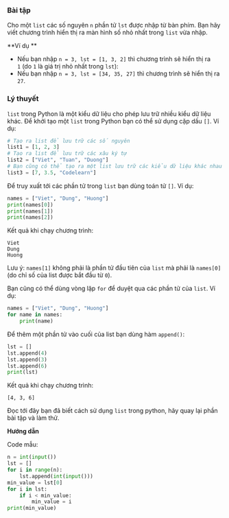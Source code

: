 ### **Bài tập**

Cho một `list` các số nguyên `n` phần tử `lst` được nhập từ bàn phím. Bạn hãy viết chương trình hiển thị ra màn hình số nhỏ nhất trong `list` vừa nhập.

**Ví dụ **

-   Nếu bạn nhập `n = 3, lst = [1, 3, 2]` thì chương trình sẽ hiển thị ra `1` (do `1` là giá trị nhỏ nhất trong `lst`):
-   Nếu bạn nhập `n = 3, lst = [34, 35, 27]` thì chương trình sẽ hiển thị ra `27`.

### **Lý thuyết**

`list` trong Python là một kiểu dữ liệu cho phép lưu trữ nhiều kiểu dữ liệu khác. Để khởi tạo một `list` trong Python bạn có thể sử dụng cặp dấu `[]`. Ví dụ:

``` python
# Tạo ra list để lưu trữ các số nguyên
list1 = [1, 2, 3]
# Tạo ra list để lưu trữ các xâu ký tự
list2 = ["Viet", "Tuan", "Duong"]
# Bạn cũng có thể tạo ra một list lưu trữ các kiểu dữ liệu khác nhau
list3 = [7, 3.5, "Codelearn"]
```

Để truy xuất tới các phần tử trong `list` bạn dùng toán tử `[]`. Ví dụ:

``` python
names = ["Viet", "Dung", "Huong"]
print(names[0])
print(names[1])
print(names[2])
```

Kết quả khi chạy chương trình:

``` markup
Viet
Dung
Huong
```

Lưu ý: `names[1]` không phải là phần tử đầu tiên của `list` mà phải là `names[0]` (do chỉ số của list được bắt đầu từ `0`).

Bạn cũng có thể dùng vòng lặp `for` để duyệt qua các phần tử của `list`. Ví dụ:

``` python
names = ["Viet", "Dung", "Huong"]
for name in names:
    print(name)
```

Để thêm một phần tử vào cuối của list bạn dùng hàm `append()`:

``` python
lst = []
lst.append(4)
lst.append(3)
lst.append(6)
print(lst)
```

Kết quả khi chạy chương trình:

``` markup
[4, 3, 6]
```

Đọc tới đây bạn đã biết cách sử dụng `list` trong python, hãy quay lại phần bài tập và làm thử.

**Hướng dẫn**

Code mẫu:

``` python
n = int(input())
lst = []
for i in range(n):
    lst.append(int(input()))
min_value = lst[0]
for i in lst:
    if i < min_value:
        min_value = i
print(min_value)
```
